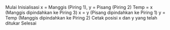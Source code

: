 Mulai
    Inisialisasi x = Manggis (Piring 1), y = Pisang (Piring 2)
    Temp = x (Manggis dipindahkan ke Piring 3)
    x = y (Pisang dipindahkan ke Piring 1)
    y = Temp (Manggis dipindahkan ke Piring 2)
    Cetak posisi x dan y yang telah ditukar
Selesai
